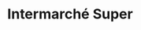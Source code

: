 ---
title: "Intermarché Super"
url: /saint-etienne-du-rouvray/intermarche-super/
shop: Supermarkt
---